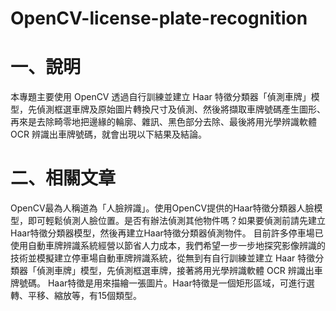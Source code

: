 # OpenCV-license-plate-recognition
# 一、說明
本專題主要使用 OpenCV 透過自行訓練並建立 Haar 特徵分類器「偵測車牌」模型，先偵測框選車牌及原始圖片轉換尺寸及偵測、然後將擷取車牌號碼產生圖形、再來是去除畸零地把邊緣的輪廓、雜訊、黑色部分去除、最後將用光學辨識軟體 OCR 辨識出車牌號碼，就會出現以下結果及結論。
# 二、相關文章
OpenCV最為人稱道為「人臉辨識」。使用OpenCV提供的Haar特徵分類器人臉模型，即可輕鬆偵測人臉位置。是否有辦法偵測其他物件嗎？如果要偵測前請先建立Haar特徵分類器模型，然後再建立Haar特徵分類器偵測物件。
目前許多停車場已使用自動車牌辨識系統經營以節省人力成本，我們希望一步一步地探究影像辨識的技術並模擬建立停車場自動車牌辨識系統，從無到有自行訓練並建立 Haar 特徵分類器「偵測車牌」模型，先偵測框選車牌，接著將用光學辨識軟體 OCR 辨識出車牌號碼。
Haar特徵是用來描繪一張圖片。Haar特徵是一個矩形區域，可進行選轉、平移、縮放等，有15個類型。

